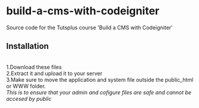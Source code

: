 build-a-cms-with-codeigniter
============================

Source code for the Tutsplus course 'Build a CMS with Codeigniter'


<h2>Installation</h2><br/>
1.Download these files<br/>
2.Extract it and upload it to your server<br/>
3.Make sure to move the application and system file outside the public_html or WWW folder.<br/>
<i>This is to ensure that your admin and cofigure files are safe and cannot be accesed by public</i><br/>
